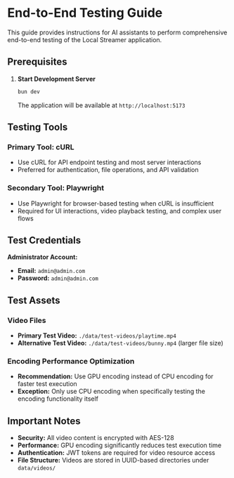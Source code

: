 # End-to-End Testing Guide

This guide provides instructions for AI assistants to perform comprehensive end-to-end testing of the Local Streamer application.

## Prerequisites

1. **Start Development Server**
   ```bash
   bun dev
   ```
   The application will be available at `http://localhost:5173`

## Testing Tools

### Primary Tool: cURL
- Use cURL for API endpoint testing and most server interactions
- Preferred for authentication, file operations, and API validation

### Secondary Tool: Playwright
- Use Playwright for browser-based testing when cURL is insufficient
- Required for UI interactions, video playback testing, and complex user flows

## Test Credentials

**Administrator Account:**
- **Email:** `admin@admin.com`
- **Password:** `admin@admin.com`

## Test Assets

### Video Files
- **Primary Test Video:** `./data/test-videos/playtime.mp4`
- **Alternative Test Video:** `./data/test-videos/bunny.mp4` (larger file size)

### Encoding Performance Optimization
- **Recommendation:** Use GPU encoding instead of CPU encoding for faster test execution
- **Exception:** Only use CPU encoding when specifically testing the encoding functionality itself

## Important Notes

- **Security:** All video content is encrypted with AES-128
- **Performance:** GPU encoding significantly reduces test execution time
- **Authentication:** JWT tokens are required for video resource access
- **File Structure:** Videos are stored in UUID-based directories under `data/videos/`
